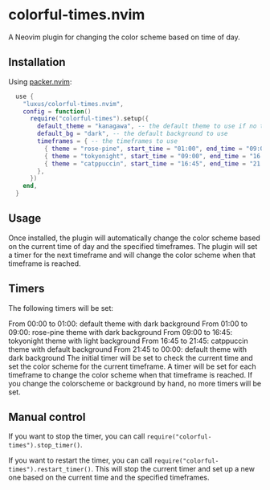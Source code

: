 # colorful-times.nvim

A Neovim plugin for changing the color scheme based on time of day.

## Installation

Using [packer.nvim](https://github.com/wbthomason/packer.nvim):

```lua
  use {
    "luxus/colorful-times.nvim",
    config = function()
      require("colorful-times").setup({
        default_theme = "kanagawa", -- the default theme to use if no timeframes match
        default_bg = "dark", -- the default background to use
        timeframes = { -- the timeframes to use
          { theme = "rose-pine", start_time = "01:00", end_time = "09:00", bg = "dark" },
          { theme = "tokyonight", start_time = "09:00", end_time = "16:45", bg = "light" },
          { theme = "catppuccin", start_time = "16:45", end_time = "21:45" },
        },
      })
    end,
  }
```

## Usage

Once installed, the plugin will automatically change the color scheme based on the current time of day and the specified timeframes. The plugin will set a timer for the next timeframe and will change the color scheme when that timeframe is reached.

## Timers

The following timers will be set:

From 00:00 to 01:00: default theme with dark background
From 01:00 to 09:00: rose-pine theme with dark background
From 09:00 to 16:45: tokyonight theme with light background
From 16:45 to 21:45: catppuccin theme with default background
From 21:45 to 00:00: default theme with dark background
The initial timer will be set to check the current time and set the color scheme for the current timeframe. A timer will be set for each timeframe to change the color scheme when that timeframe is reached. If you change the colorscheme or background by hand, no more timers will be set.

## Manual control

If you want to stop the timer, you can call `require("colorful-times").stop_timer()`.

If you want to restart the timer, you can call `require("colorful-times").restart_timer()`. This will stop the current timer and set up a new one based on the current time and the specified timeframes.
